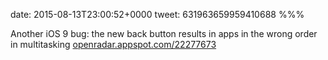 date: 2015-08-13T23:00:52+0000
tweet: 631963659959410688
%%%

Another iOS 9 bug: the new back button results in apps in the wrong order in multitasking [openradar.appspot.com/22277673](https://openradar.appspot.com/22277673)
